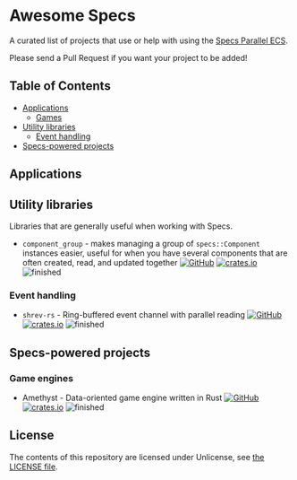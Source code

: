 # Awesome Specs

A curated list of projects that use or help with using the [Specs Parallel ECS](https://github.com/slide-rs/specs).

Please send a Pull Request if you want your project to be added!

## Table of Contents

* [Applications](#applications)
  * [Games](#games)
* [Utility libraries](#utility-libraries)
  * [Event handling](#event-handling)
* [Specs-powered projects](#specs-powered-projects)

## Applications



## Utility libraries

Libraries that are generally useful when working with Specs.

* `component_group` - makes managing a group of `specs::Component` instances easier, useful for when you have several components that are often created, read, and updated together [![GitHub](https://img.shields.io/badge/repo-GitHub-green.svg)](https://github.com/sunjay/component_group/) [![crates.io](https://img.shields.io/crates/v/component_group.svg)](https://crates.io/crates/component_group) ![finished](https://img.shields.io/badge/status-finished-blue.svg)

### Event handling

* `shrev-rs` - Ring-buffered event channel with parallel reading [![GitHub](https://img.shields.io/badge/repo-GitHub-green.svg)](https://github.com/rustgd/shrev-rs) [![crates.io](https://img.shields.io/crates/v/shrev.svg)](https://crates.io/crates/shrev) ![finished](https://img.shields.io/badge/status-finished-blue.svg)

## Specs-powered projects

### Game engines

* Amethyst - Data-oriented game engine written in Rust [![GitHub](https://img.shields.io/badge/repo-GitHub-green.svg)](https://github.com/amethyst/amethyst/) [![crates.io](https://img.shields.io/crates/v/amethyst.svg)](https://crates.io/crates/amethyst) ![finished](https://img.shields.io/badge/status-in%20development-blue.svg)

## License

The contents of this repository are licensed under Unlicense, see [the LICENSE file](LICENSE).
